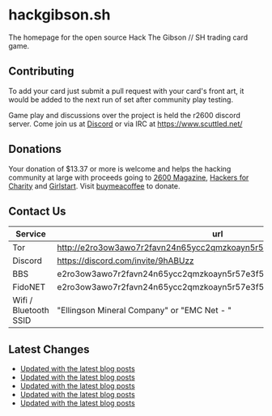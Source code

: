 # hackgibson.sh
The homepage for the open source Hack The Gibson // SH trading card game.


## Contributing

To add your card just submit a pull request with your card's front art, it would be added to the next run of set after community play testing.

Game play and discussions over the project is held the r2600 discord server. Come join us at [Discord](https://discord.com/invite/9hABUzz) or via IRC at https://www.scuttled.net/


## Donations

Your donation of $13.37 or more is welcome and helps the hacking community at large with proceeds going to [2600 Magazine](https://2600.com/), [Hackers for Charity](https://hackersforcharity.org) and [Girlstart](https://girlstart.org).  Visit [buymeacoffee](https://www.buymeacoffee.com/hackgibson.sh) to donate.


## Contact Us

Service | url
-|-
Tor | http://e2ro3ow3awo7r2favn24n65ycc2qmzkoayn5r57e3f56nvjwdcgg32ad.onion
Discord | https://discord.com/invite/9hABUzz
BBS | e2ro3ow3awo7r2favn24n65ycc2qmzkoayn5r57e3f56nvjwdcgg32ad.onion:23
FidoNET | e2ro3ow3awo7r2favn24n65ycc2qmzkoayn5r57e3f56nvjwdcgg32ad.onion:24554
Wifi / Bluetooth SSID | "Ellingson Mineral Company" or "EMC Net - <fidonet address>"

## Latest Changes
<!-- BLOG-POST-LIST:START -->
- [Updated with the latest blog posts](https://github.com/DFW2600/hackgibson.sh/commit/9c5d42c057d3994ab98005f8598eb0dbc852899e)
- [Updated with the latest blog posts](https://github.com/DFW2600/hackgibson.sh/commit/b4048b49f81fdfd8440a1293ae906ed01f224fcd)
- [Updated with the latest blog posts](https://github.com/DFW2600/hackgibson.sh/commit/b84fe8fb52f2e1b373cad00a8add377d97162681)
- [Updated with the latest blog posts](https://github.com/DFW2600/hackgibson.sh/commit/b717a804f1c41668d2ecdea9f586b3cf9239b85e)
- [Updated with the latest blog posts](https://github.com/DFW2600/hackgibson.sh/commit/1413ece27d575f2ea8a039bacb03fef5e5bc1b83)
<!-- BLOG-POST-LIST:END -->

